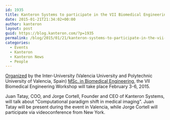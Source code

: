```yaml
---
id: 1935
title: Kanteron Systems to participate in the VII Biomedical Engineering Workshop
date: 2015-01-21T21:34:02+00:00
author: kanteron
layout: post
guid: https://blog.kanteron.com/?p=1935
permalink: /blog/2015/01/21/kanteron-systems-to-participate-in-the-vii-biomedical-engineering-workshop/
categories:
  - Events
  - Kanteron
  - Kanteron News
  - People
---
```

<a title="https://www.mibvalencia.es/web.php?lang=es&id=28&title=Jornadas,-Seminarios-y-Conferencias" href="https://www.mibvalencia.es/web.php?lang=es&id=28&title=Jornadas,-Seminarios-y-Conferencias" target="_blank">Organized</a> by the Inter-University (Valencia University and Polytechnic University of Valencia, Spain) <a title="https://www.mibvalencia.es/web.php?lang=en" href="https://www.mibvalencia.es/web.php?lang=en" target="_blank">MSc. in Biomedical Engineering</a>, the VII Biomedical Engineering Workshop will take place February 3-6, 2015.

Juan Tatay, COO, and Jorge Cortell, Founder and CEO of Kanteron Systems, will talk about "Computational paradigm shift in medical imaging". Juan Tatay will be present during the event in Valencia, while Jorge Cortell will participate via videoconference from New York.